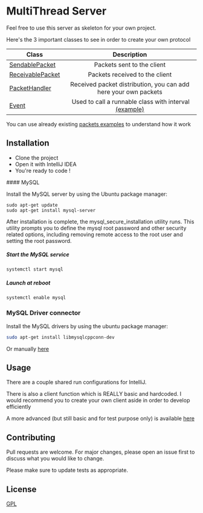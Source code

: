 # MultiThread Server

Feel free to use this server as skeleton for your own project.


Here's the 3 important classes to see in order to create your own protocol


| Class        | Description           | 
| ------------- |:-------------:| 
|   [SendablePacket](https://github.com/BarrosoK/multithread_server/blob/master/src/network/SendablePacket.cpp)       | Packets sent to the client | 
|   [ReceivablePacket](https://github.com/BarrosoK/multithread_server/blob/master/src/network/ReceivablePacket.cpp)       | Packets received to the client | 
|   [PacketHandler](https://github.com/BarrosoK/multithread_server/blob/master/src/handlers/PacketHandler.cpp)       | Received packet distribution, you can add here your own packets | 
| [Event](https://github.com/BarrosoK/multithread_server/blob/master/inc/Event.h) | Used to call a runnable class with interval [(example)](https://github.com/BarrosoK/multithread_server/blob/master/src/events/Announcement.h) |


You can use already existing [packets examples](https://github.com/BarrosoK/multithread_server/blob/master/src/network/client_packets/RequestLogin.h) to understand how it work


## Installation

* Clone the project
* Open it with IntelliJ IDEA
* You're ready to code !

#### MySQL

Install the MySQL server by using the Ubuntu package manager:


```
sudo apt-get update
sudo apt-get install mysql-server
```

After installation is complete, the mysql_secure_installation utility runs. This utility prompts you to define the mysql root password and other security related options, including removing remote access to the root user and setting the root password.

##### Start the MySQL service

```bash
systemctl start mysql
```

##### Launch at reboot

```bash
systemctl enable mysql
```

### MySQL Driver connector

Install the MySQL drivers by using the ubuntu package manager: 

```bash
sudo apt-get install libmysqlcppconn-dev
```

Or manually [here](https://dev.mysql.com/downloads/connector/cpp/)

## Usage

There are a couple shared run configurations for IntelliJ.

There is also a client function which is REALLY basic and hardcoded. I would recommend you to create your own client aside in order to develop efficiently

A more advanced (but still basic and for test purpose only) is available [here](https://github.com/BarrosoK/client)
    
## Contributing
Pull requests are welcome. For major changes, please open an issue first to discuss what you would like to change.

Please make sure to update tests as appropriate.

## License
[GPL](https://github.com/BarrosoK/multithread_server/blob/master/LICENSE)
